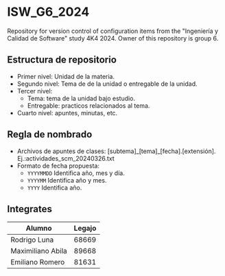 # ISW_G6_2024
Repository for version control of configuration items from the "Ingeniería y Calidad de Software" study 4K4 2024. Owner of this repository is group 6.

## Estructura de repositorio
- Primer nivel: Unidad de la materia.
- Segundo nivel: Tema de de la unidad o entregable de la unidad.
- Tercer nivel: 
  - Tema: tema de la unidad bajo estudio.
  - Entregable: practicos relacionados al tema.
- Cuarto nivel: apuntes, minutas, etc.

## Regla de nombrado
- Archivos de apuntes de clases: [subtema]\_[tema]\_[fecha].[extensión]. 
<br> Ej.:actividades_scm_20240326.txt
- Formato de fecha propuesta:
  - `YYYYMMDD` Identifica año, mes y día.
  - `YYYYMM` Identifica año y mes.
  - `YYYY` Identifica año.

## Integrates
|Alumno | Legajo|
|---|---|
|Rodrigo Luna | 68669|
|Maximiliano Abila | 89668|
|Emiliano Romero | 81631|
